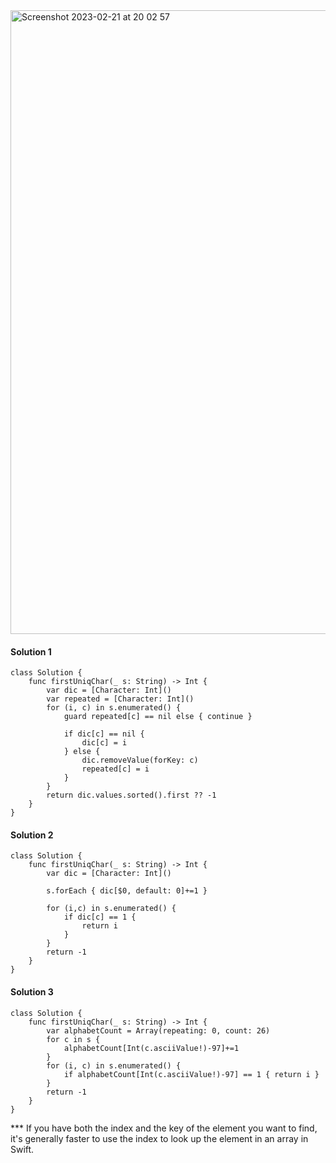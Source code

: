 <img width="998" alt="Screenshot 2023-02-21 at 20 02 57" src="https://user-images.githubusercontent.com/73763976/220446664-cecf6bff-eff0-4ec3-8624-4f4de906f3c3.png">

#### Solution 1
```
class Solution {
    func firstUniqChar(_ s: String) -> Int {
        var dic = [Character: Int]()
        var repeated = [Character: Int]()
        for (i, c) in s.enumerated() {
            guard repeated[c] == nil else { continue }
            
            if dic[c] == nil { 
                dic[c] = i
            } else { 
                dic.removeValue(forKey: c)
                repeated[c] = i
            }
        }
        return dic.values.sorted().first ?? -1
    }
}
```

#### Solution 2
```
class Solution {
    func firstUniqChar(_ s: String) -> Int {
        var dic = [Character: Int]()
        
        s.forEach { dic[$0, default: 0]+=1 }

        for (i,c) in s.enumerated() { 
            if dic[c] == 1 { 
                return i
            }
        }
        return -1
    }
}
```

#### Solution 3
```
class Solution {
    func firstUniqChar(_ s: String) -> Int {
        var alphabetCount = Array(repeating: 0, count: 26)
        for c in s { 
            alphabetCount[Int(c.asciiValue!)-97]+=1
        }
        for (i, c) in s.enumerated() { 
            if alphabetCount[Int(c.asciiValue!)-97] == 1 { return i }
        }
        return -1
    }
}

```

*** If you have both the index and the key of the element you want to find, it's generally faster to use the index to look up the element in an array in Swift.

